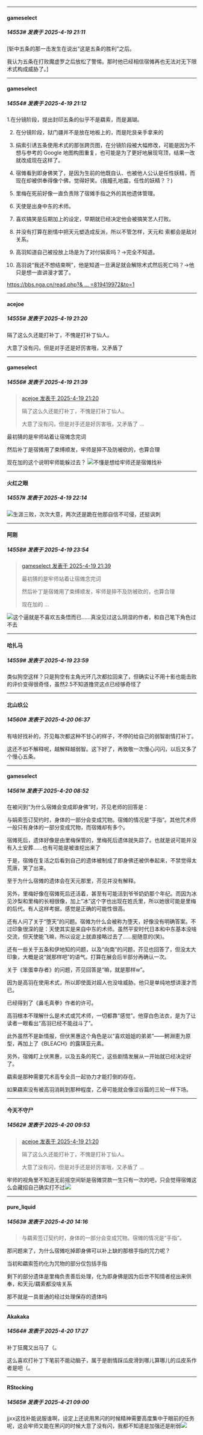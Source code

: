 ﻿
*****

####  gameselect  
##### 14553#       发表于 2025-4-19 21:11

[斩中五条的那一击发生在说出“这是五条的胜利”之后。

我认为五条在打败魔虚罗之后放松了警惕。那时他已经相信宿傩再也无法对无下限术式构成威胁了。]

*****

####  gameselect  
##### 14554#       发表于 2025-4-19 21:12

1.在分镜阶段，提出封印五条的似乎不是羂索，而是漏瑚。

2. 在分镜阶段，狱门疆并不是放在地板上的，而是陀艮亲手拿来的

3. 绢索引诱五条使用术式的那张跨页图，在分镜阶段被大幅修改，可能是因为不想与参考的 Google 地图构图重复，也可能是为了更好地展现穹顶，结果一改就改成现在这样了。

4. 宿傩看到即身佛笑了，是因为生前的他既自认、也被他人公认是任性妖精，而现在却被供奉得像个佛，觉得好笑。(我瞳孔地震，任性的妖精？？)

5. 里梅在死前好像一直负责除了宿傩手指之外的其他遗体管理。

6. 天使是出身中东的术师。

7. 喜欢搞笑是后期加上的设定，早期就已经决定他会被搞笑艺人打败。

8. 并没有打算在剧情中把天元塑造成反派，所以不管怎样，天元和 索都会是敌对关系。

9. 高羽知道自己被投放上场是为了对付娟索吗？→完全不知道。

10. 高羽说“我还不想结束啊”，他是知道一旦满足就会解除术式然后死亡吗？→他只是想一直讲漫才罢了。

[https://bbs.nga.cn/read.php?&amp; ... =819419972&amp;to=1](https://bbs.nga.cn/read.php?&amp;tid=40274460&amp;pid=819419972&amp;to=1)


*****

####  acejoe  
##### 14555#       发表于 2025-4-19 21:20

隔了这么久还能打补丁，不愧是打补丁仙人。

大意了没有闪，但是对手还是好厉害哦，又矛盾了


*****

####  gameselect  
##### 14556#       发表于 2025-4-19 21:39

<blockquote><a href="httphttps://stage1st.com/2b/forum.php?mod=redirect&amp;goto=findpost&amp;pid=67739499&amp;ptid=1717712" target="_blank">acejoe 发表于 2025-4-19 21:20</a>

隔了这么久还能打补丁，不愧是打补丁仙人。

大意了没有闪，但是对手还是好厉害哦，又矛盾了 ...</blockquote>
最初猜的是牢师站着让宿傩念完词

然后补丁是宿傩用了束缚顺发，牢师是猝不及防被砍的，也算合理

现在加的这个说明牢师能躲过去？
<img src="https://static.stage1st.com/image/smiley/face2017/001.png" referrerpolicy="no-referrer">不懂是想给牢师还是宿傩找补


*****

####  火红之眼  
##### 14557#       发表于 2025-4-19 22:14

<img src="https://static.stage1st.com/image/smiley/face2017/067.png" referrerpolicy="no-referrer">生涯三败，次次大意，两次还是跪在他那自信不可侵，还挺讽刺


*****

####  阿刚  
##### 14558#       发表于 2025-4-19 23:54

<blockquote><a href="httphttps://stage1st.com/2b/forum.php?mod=redirect&amp;goto=findpost&amp;pid=67739537&amp;ptid=1717712" target="_blank">gameselect 发表于 2025-4-19 21:39</a>

最初猜的是牢师站着让宿傩念完词

然后补丁是宿傩用了束缚顺发，牢师是猝不及防被砍的，也算合理

现在加的 ...</blockquote>
<img src="https://static.stage1st.com/image/smiley/face2017/004.gif" referrerpolicy="no-referrer">这个逼就是不喜欢五条悟而已……真没见过这么阴湿的作者，和自己笔下角色过不去


*****

####  哈扎马  
##### 14559#       发表于 2025-4-19 23:59

类似狗空这样？只是狗空有主角光环几次都拉回来了，但确实让不用十影也能击败的评价变得很奇怪，虽然2.5不知道撸贷这点已经够奇怪了


*****

####  北山玖公  
##### 14560#       发表于 2025-4-20 06:37

有啥好找补的，芥见每次都这种不甘心的样子，不停的给自己的弱智剧情打补丁。

这还不如不解释呢，越解释越弱智。这下好了，再致敬一次慢心闪闪，以后又多了个慢心五条。


*****

####  gameselect  
##### 14561#       发表于 2025-4-20 08:52

在被问到“为什么宿傩会变成即身佛”时，芥见老师的回答是：

与娟索签订契约时，身体的一部分会变成咒物。宿傩的情况是“手指”。其他咒术师一般只有身体的一部分变成咒物，而宿傩却有多个。

宿傩死后，遗体好像是由里梅保管的，里梅死后遗体就失踪了。也就是说可能并没有入土安葬……也有可能是被谁挖出来了

于是，宿傩在复活之后看到自己的遗体被制成了即身佛还被供奉起来，不禁觉得太荒唐，笑了出来。

至于为什么宿傩的遗体会在天元那里，芥见并没有解释。

另外，里梅好像在宿傩死后还活着，甚至有可能活到爷爷奶奶那个年纪。而因为冰见汐梨和里梅的长相很像，加上“冰”这个字也出现在姓氏里，所以她很可能是里梅的后代。有人这样考据，感觉是正确的可能性很高。

还有人问了关于“堕天”的问题。宿傩为什么会被称为堕天，好像没有明确答案。不过印象很深的是：天使其实是来自中东的术师。虽然平安时代日本和中东基本没啥交流，但天使能飞嘛，所以设定上就直接略过去了……挺随意的(笑)。

还有一些关于五条和伊地知的问题，以及“向南”的问题，芥见也回答了，但没太大印象，大概是说“就那样吧”的语气。打算在展会后半部分再确认一次。

关于《笨蛋幸存者》的问题，芥见回答是“嘛，就是那样w”。

因为是高羽在使用术式，所以即使面对超人也没啥威胁。他只是单纯地想讲漫才而已。

已经得到了《鼻毛真拳》作者的许可。

高羽根本不理解什么是术式或咒术师，一切都靠“感觉”。他穿白色法衣，是为了让读者一眼看出“高羽已经不能战斗了”。

此外虽然不是新情报，但伏黑惠这个角色是以“喜欢姐姐的弟弟”——鰐淵恵为原型，再加上了《BLEACH》的露琪亚元素。

另外，宿傩盯上伏黑惠，以及五条的死亡，这些剧情发展从一开始就已经决定好了。

羂索是那种需要咒术高专全员一起协力才能打倒的存在。

如果羂索没有被高羽消耗到那种程度，乙骨可能就会像涩谷篇的三轮一样下场。


*****

####  今天不守尸  
##### 14562#       发表于 2025-4-20 09:53

<blockquote><a href="httphttps://stage1st.com/2b/forum.php?mod=redirect&amp;goto=findpost&amp;pid=67739499&amp;ptid=1717712" target="_blank">acejoe 发表于 2025-4-19 21:20</a>

隔了这么久还能打补丁，不愧是打补丁仙人。

大意了没有闪，但是对手还是好厉害哦，又矛盾了 ...</blockquote>
牢师的视角里不知道无前摇空间斩是宿傩贷款一生只有一次的吧，只会觉得宿傩这么会藏招自己确实打不过<img src="https://static.stage1st.com/image/smiley/face2017/066.png" referrerpolicy="no-referrer">


*****

####  pure_liquid  
##### 14563#       发表于 2025-4-20 14:16

<blockquote>与羂索签订契约时，身体的一部分会变成咒物。宿傩的情况是“手指”。</blockquote>

那问题来了，为什么宿傩吃掉即身佛可以补上缺的那根手指的咒力呢？

当初和羂索签约化为咒物的部分仅包括手指

剩下的部分遗体是里梅负责善后处理，化为即身佛是因为后世不知情者挖出来供奉，和天元/羂索都没啥关系

那不就是一具普通的经过处理保存的遗体吗


*****

####  Akakaka  
##### 14564#       发表于 2025-4-20 17:27

补丁狂魔又出马了（。

这么喜欢打补丁下笔前不能动脑子，属于是剧情踩瓜皮滑到哪儿算哪儿的瓜皮系作者是吧（。


*****

####  RStocking  
##### 14565#       发表于 2025-4-21 09:00

jjxx这找补能说服谁啊，设定上还说用黑闪的时候精神需要高度集中于眼前的任务呢，这会牢师又能在黑闪的时候大意了没有闪，我都不知道是加强还是削弱<img src="https://static.stage1st.com/image/smiley/face2017/066.png" referrerpolicy="no-referrer">

